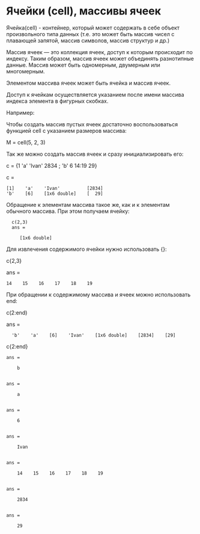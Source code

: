 # Ячейки (cell), массивы ячеек

Ячейка(cell) - контейнер, который может содержать в себе объект произвольного типа данных
(т.е. это может быть массив чисел с плавающей запятой, массив символов, массив структур и др.) 

Массив ячеек — это коллекция ячеек, доступ к которым происходит по индексу. Таким образом, массив ячеек может объединять разнотипные данные. Массив может быть одномерным, двумерным или многомерным. 

Элементом массива ячеек может быть ячейка и массив ячеек.

Доступ к ячейкам осуществляется указанием после имени массива индекса элемента в фигурных скобках.

Например:

Чтобы создать массив пустых ячеек достаточно воспользоваться функцией cell с указанием размеров массива:

  M = cell(5, 2, 3)
  
Так же можно создать массив ячеек и сразу инициализировать его:

  с = {1 'a' 'Ivan' 2834 ; 'b' 6 14:19 29}
  
  c = 

    [1]    'a'    'Ivan'          [2834]
    'b'    [6]    [1x6 double]    [  29]
    
  Обращение к элементам массива такое же, как и к элементам обычного массива. При этом получаем ячейку:
   
      с(2,3)
      ans = 

         [1x6 double]
         
  Для извлечения содержимого ячейки нужно использовать {}:
  
  c{2,3}

  ans =

    14    15    16    17    18    19
    
  При обращении к содержимому массива и ячеек можно использовать end:
  
  c(2:end)

  ans = 

      'b'    'a'    [6]    'Ivan'    [1x6 double]    [2834]    [29]
      
      
  c{2:end}

    ans =

        b


    ans =

        a


    ans =

        6


    ans =

        Ivan


    ans =

        14    15    16    17    18    19


    ans =

        2834


    ans =

        29
  

